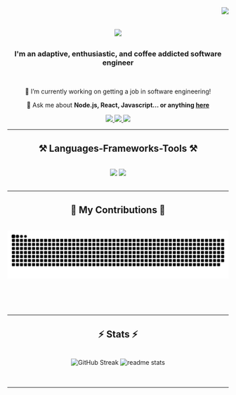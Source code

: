 <img align="right" src="https://visitor-badge.laobi.icu/badge?page_id=ZeroBitzz.ZeroBitzz" />

<h1 align="center">
    <img src="https://readme-typing-svg.herokuapp.com/?color=white?font=Righteous&size=35&center=true&vCenter=true&width=500&height=70&duration=4000&lines=Hey!+👋;+I'm+Broderick+Howell!;" />
</h1>

<h3 align="center">I'm an adaptive, enthusiastic, and coffee addicted software engineer</h3>

<br/>

<div align="center">
 
 🔭 I’m currently working on getting a job in software engineering!

💬 Ask me about **Node.js, React, Javascript... or anything [here](https://github.com/ZeroBitzz/ZeroBitzz/issues)**

 </div>
 
<div align="center"> 
  <a href="mailto:zerothesu@gmail.com">
    <img src="https://img.shields.io/badge/Gmail-333333?style=for-the-badge&logo=gmail&logoColor=red" />
  </a>
  <a href="https://www.linkedin.com/in/broderick-howell-43b0161a4/" target="_blank">
    <img src="https://img.shields.io/badge/LinkedIn-0077B5?style=for-the-badge&logo=linkedin&logoColor=white" target="_blank" />
  </a>
  <a href="https://papaya-kringle-fb67c6.netlify.app/" target="_blank">
     <img src="https://img.shields.io/badge/Portfolio-FF5722?style=for-the-badge&logo=todoist&logoColor=white" target="_blank" /> <!-- sqlite, safari, google-chrome are other good icon options -->
  </a>
</div>

 <hr/>
 
<h2 align="center">⚒️ Languages-Frameworks-Tools ⚒️</h2>
<br/>
<div align="center">
    <img src="https://skillicons.dev/icons?i=react,bootstrap,html,css,vscode,github,figma,git,php,r" />
    <img src="https://skillicons.dev/icons?i=nodejs,python,javascript,express,mongodb,c,java,mysql" /><br>
</div>

<br/>
<hr/>

<div align="center">
  <h2>🐍 My Contributions 🐍</h2>
  <br>
  <img alt="snake eating my contributions" src="https://raw.githubusercontent.com/ZeroBitzz/ZeroBitzz/output/github-contribution-grid-snake.svg" />
  
  <br/><br/><br/>
</div>

<hr/>

<h2 align="center">⚡ Stats ⚡</h2>
<br>
<div align=center>
  <img <a href="https://git.io/streak-stats"><img src="https://streak-stats.demolab.com?user=ZeroBitzz&theme=dark&border_radius=10" alt="GitHub Streak" /></a>
  <img width=465 src="https://github-readme-stats.vercel.app/api?username=ZeroBitzz&show_icons=true&theme=react&rank_icon=github&border_radius=10" alt="readme stats" />
  <br/>
</div>
<br/><br/>

<hr/>

<br/>
